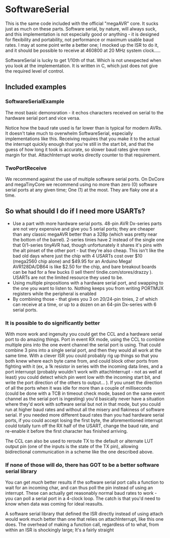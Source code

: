 # SoftwareSerial
This is the same code included with the official "megaAVR" core. It sucks just as much on these parts. Software serial, by nature, will always suck, and this implementation is not especially good or anything - it is designed for flexibility and portability, not performance or maximum usable baud rates. I may at some point write a better one; I mocked up the ISR to do it, and it should be possible to receive at 460800 at 20 MHz system clock.....

SoftwareSerial is lucky to get 1/10th of that. Which is not unexpected when you look at the implementation. It is written in C, which just does not give the required level of control.

## Included examples

### SoftwareSerialExample
The most basic demonsration - it echos characters received on serial to the hardware serial port and vice versa.

Notice how the baud rate used is far lower than is typical for modern AVRs. It doesn't take much to overwhelm SoftwareSerial, especially implementations like this. Receiving requires that you make it to the actual the interrupt quickly enough that you're still in the start bit, and that the guess of how long it took is accurate, so slower baud rates give more margin for that. AttachInterrupt works directly counter to that requirement.

### TwoPortReceive
We recommend against the use of multiple software serial ports. On DxCore and megaTinyCore we recommend using no more than zero (0) software serial ports at any given time; One (1) at the most. They are flaky one at a time.

## So what should I do if I need more USARTs?
* Use a part with more hardware serial ports. 48-pin AVR Dx-series parts are not very expensive and give you 5 serial ports; they are cheaper than any classic megaAVR better than a 328p (which was pretty near the bottom of the barrel). 2-series tinies have 2 instead of the single one that 0/1-series tinyAVR had, though unfortunately it shares it's pins with the alt pinset of the other port - but they're also cheap. This isn't like the bad old days where just the chip with 4 USARTs cost over $10 (mega2560 chip alone) and $49.95 for an Arduino Mega! AVR128DA/DB64 is like $2.50 for the chip, and bare breakout boards can be had for a few bucks (I sell them! tindie.com/stores/drazzy ). USARTs are not the limited resource they used to be.
* Using multiple pinpositions with a hardware serial port, and swapping to the one you want to listen to. Nothing keeps you from writing PORTMUX registers while the peripheral is enabled
* By combining those - that gives you 3 on 20/24-pin tinies, 2 of which can receive at a time, or up to a dozen on an 64-pin Dx-series with 6 serial ports.

### It is possible to do significantly better
With more work and ingenuity you could get the CCL and a hardware serial port to do amazing things. Port in event RX mode, using the CCL to combine multiple pins into the one event channel the serial port is using. That could combine 3 pins into a single serial port, and then they would all work at the same time. With a clever ISR you could probably rig up things so that you both knew where each byte came from, and could block other ports from fighting with it (ex, a 1k resistor in series with the incoming data lines, and a port interruopt (probably wouldn't work with attachInterrupt - not as well at least) you could detect which pin went low with the incoming start bit, and write the port direction of the others to output... ). If you unset the direction of all the ports when it was idle for more than a couple of milliseconds (could be done with a TCB in timeout check mode, based on the same event channel as the serial port is ingesting) you'd basically never have a situation where they'd work with software serial but not in that mode, but you could run at higher baud rates and without all the misery and flakiness of software serial. If you needed more different baud rates than you had hardware serial ports, if you could accept losing the first byte, the aforementioned interrupt could totally turn off the RX half of the USART, change the baud rate, and re-enable it before the first character has finished arriving.

The CCL can also be used to reroute TX to the default or alternate LUT output pin (one of the inputs is the state of the TX pin), allowing bidirectional communication in a scheme like the one described above.

### If none of those will do, there has GOT to be a better software serial library
You can get *much* better results if the software serial port calls a function to wait for an incoming char, and can thus poll the pin instead of using an interrupt. These can actually get reasonably normal baud rates to work - you can poll a serial port in a 4-clock loop. The catch is that you'd need to know when data was coming for ideal reasults.

A software serial library that defined the ISR directly instead of using attach would work much better than one that relies on attachInterrupt, like this one does. The overhead of making a function call, regardless of to what, from within an ISR is shockingly large; It's a fairly straight
